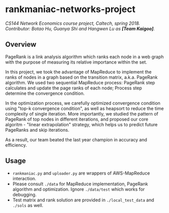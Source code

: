 # rankmaniac-networks-project

*CS144 Network Economics course project, Caltech, spring 2018. Contributor: Botao Hu, Guanya Shi and Hangwen Lu as __[Team Kaigoo]__.*

## Overview

PageRank is a link analysis algorithm which ranks each node in a web graph with the purpose of measuring its relative importance within the set.

In this project, we took the advantage of MapReduce to implement the ranks of nodes in a graph based on the transition matrix, a.k.a. PageRank algorithm. We used two sequential MapReduce process: PageRank step calculates and update the page ranks of each node; Process step determine the convergence condition.

In the optimization process, we carefully optimized convergence condition using "top-k convergence condition", as well as heapsort to reduce the time complexity of single iteration. More importantly, we studied the pattern of PageRank of top nodes in different iterations, and proposed our core algoritm - "linear extrapolation" strategy, which helps us to predict future PageRanks and skip iterations.

As a result, our team beated the last year champion in accuracy and efficiency. 

## Usage

* ```rankmaniac.py``` and ```uploader.py``` are wrappers of AWS-MapReduce interaction.
* Please consult ```./data``` for MapReduce implementation, PageRank algorithm and optimization. Ignore `./data/test` which works for debugging.
* Test matrix and rank solution are provided in ```./local_test_data``` and ```./sols``` as well.
